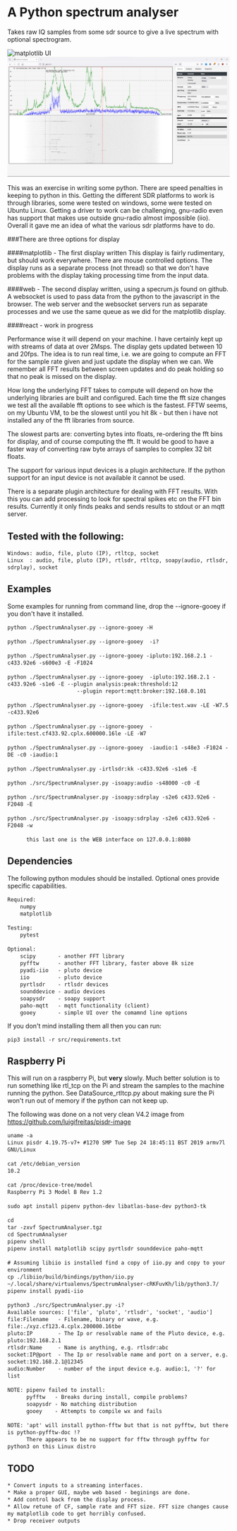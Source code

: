 # A Python spectrum analyser 

Takes raw IQ samples from some sdr source to give a live spectrum with optional spectrogram.

<img alt="matplotlib UI" src="https://github.com/naj1024/pyspectrum/blob/master/screenShot.png?width=300" />
<img alt="Web UI" src="https://github.com/naj1024/pyspectrum/blob/master/screenShot_web.png?width=300" />

This was an exercise in writing some python. There are speed penalties in keeping to python in this. 
Getting the different SDR platforms to work is through libraries, some were tested on windows, some 
were tested on Ubuntu Linux. Getting a driver to work can be challenging, gnu-radio even has support 
that makes use outside gnu-radio almost impossible (iio). Overall it gave me an idea of what the various 
sdr platforms have to do.

###There are three options for display

####matplotlib - The first display written
        This display is fairly rudimentary, but should work everywhere. There are mouse controlled
        options. The display runs as a separate process (not thread) so that we don't have problems
        with the display taking processing time from the input data.
   
####web - The second display written, using a specrum.js found on github.
        A websocket is used to pass data from the python to the javascript in the browser.
        The web server and the websocket servers run as separate processes and we use the same queue 
        as we did for the matplotlib display.
        
####react - work in progress

Performance wise it will depend on your machine. I have certainly kept up with streams of data at over 2Msps.
The display gets updated between 10 and 20fps. The idea is to run real time, i.e. we are going to 
compute an FFT for the sample rate given and just update the display when we can. We remember all 
FFT results between screen updates and do peak holding so that no peak is missed on the display. 

How long the underlying FFT takes to compute will depend on how the underlying libraries are built
and configured. Each time the fft size changes we test all the available fft options to see which is 
the fastest. FFTW seems, on my Ubuntu VM, to be the slowest until you hit 8k - but then i have not 
installed any of the fft libraries from source.

The slowest parts are: converting bytes into floats, re-ordering the fft bins for display, and of
course computing the fft. It would be good to have a faster way of converting raw byte arrays of 
samples to complex 32 bit floats.

The support for various input devices is a plugin architecture. If the python support for an input 
device is not available it cannot be used.

There is a separate plugin architecture for dealing with FFT results. With this you can add processing
to look for spectral spikes etc on the FFT bin results. Currently it only finds peaks and sends results
to stdout or an mqtt server.

## Tested with the following:

    Windows: audio, file, pluto (IP), rtltcp, socket
    Linux  : audio, file, pluto (IP), rtlsdr, rtltcp, soapy(audio, rtlsdr, sdrplay), socket
    
## Examples

Some examples for running from command line, drop the --ignore-gooey if you don't have it installed.

    python ./SpectrumAnalyser.py --ignore-gooey -H

    python ./SpectrumAnalyser.py --ignore-gooey  -i?

    python ./SpectrumAnalyser.py --ignore-gooey -ipluto:192.168.2.1 -c433.92e6 -s600e3 -E -F1024

    python ./SpectrumAnalyser.py --ignore-gooey  -ipluto:192.168.2.1 -c433.92e6 -s1e6 -E --plugin analysis:peak:threshold:12 
                          --plugin report:mqtt:broker:192.168.0.101 

    python ./SpectrumAnalyser.py --ignore-gooey  -ifile:test.wav -LE -W7.5 -c433.92e6

    python ./SpectrumAnalyser.py --ignore-gooey  -ifile:test.cf433.92.cplx.600000.16le -LE -W7

    python ./SpectrumAnalyser.py --ignore-gooey  -iaudio:1 -s48e3 -F1024 -DE -c0 -iaudio:1

    python ./SpectrumAnalyser.py -irtlsdr:kk -c433.92e6 -s1e6 -E

    python ./src/SpectrumAnalyser.py -isoapy:audio -s48000 -c0 -E

    python ./src/SpectrumAnalyser.py -isoapy:sdrplay -s2e6 c433.92e6 -F2048 -E
    
    python ./src/SpectrumAnalyser.py -isoapy:sdrplay -s2e6 c433.92e6 -F2048 -w  
          
          this last one is the WEB interface on 127.0.0.1:8080


## Dependencies

The following python modules should be installed. Optional ones provide specific capabilities.

    Required:
        numpy
        matplotlib
        
    Testing:
        pytest
        
    Optional:
        scipy       - another FFT library
        pyfftw      - another FFT library, faster above 8k size
        pyadi-iio   - pluto device
        iio         - pluto device
        pyrtlsdr    - rtlsdr devices
        sounddevice - audio devices
        soapysdr    - soapy support
        paho-mqtt   - mqtt functionality (client)
        gooey       - simple UI over the comamnd line options


If you don't mind installing them all then you can run:

```
pip3 install -r src/requirements.txt
```

## Raspberry Pi

This will run on a raspberry Pi, but **very** slowly. Much better solution is to run something like rtl_tcp 
on the Pi and stream the samples to the machine running the python. See DataSource_rtltcp.py about making
sure the Pi won't run out of memory if the python can not keep up.

The following was done on a not very clean V4.2 image from https://github.com/luigifreitas/pisdr-image
  
    uname -a 
    Linux pisdr 4.19.75-v7+ #1270 SMP Tue Sep 24 18:45:11 BST 2019 armv7l GNU/Linux
    
    cat /etc/debian_version 
    10.2
    
    cat /proc/device-tree/model
    Raspberry Pi 3 Model B Rev 1.2

    sudo apt install pipenv python-dev libatlas-base-dev python3-tk 

    cd
    tar -zxvf SpectrumAnalyser.tgz
    cd SpectrumAnalyser
    pipenv shell
    pipenv install matplotlib scipy pyrtlsdr sounddevice paho-mqtt

    # Assuming libiio is installed find a copy of iio.py and copy to your environment 
    cp ./libiio/build/bindings/python/iio.py ~/.local/share/virtualenvs/SpectrumAnalyser-cRKFuvKh/lib/python3.7/    
    pipenv install pyadi-iio

    python3 ./src/SpectrumAnalyser.py -i?
    Available sources: ['file', 'pluto', 'rtlsdr', 'socket', 'audio']
    file:Filename 	- Filename, binary or wave, e.g. file:./xyz.cf123.4.cplx.200000.16tbe
    pluto:IP        - The Ip or resolvable name of the Pluto device, e.g. pluto:192.168.2.1
    rtlsdr:Name 	- Name is anything, e.g. rtlsdr:abc
    socket:IP@port 	- The Ip or resolvable name and port on a server, e.g. socket:192.168.2.1@12345
    audio:Number 	- number of the input device e.g. audio:1, '?' for list

    NOTE: pipenv failed to install:
          pyfftw   - Breaks during install, compile problems?
          soapysdr - No matching distribution
          gooey    - Attempts to compile wx and fails
          
    NOTE: 'apt' will install python-fftw but that is not pyfftw, but there is python-pyfftw-doc !?
          There appears to be no support for fftw through pyfftw for python3 on this Linux distro

## TODO
 
    * Convert inputs to a streaming interfaces.
    * Make a proper GUI, maybe web based - beginings are done.
    * Add control back from the display process.
    * Allow retune of CF, sample rate and FFT size. FFT size changes cause my matplotlib code to get horribly confused. 
    * Drop receiver outputs
